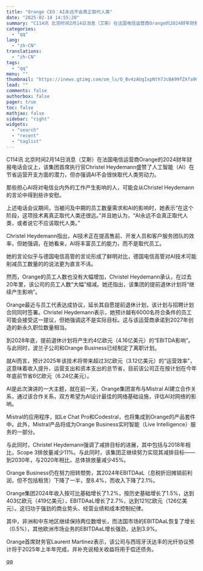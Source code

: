 ```yaml
---
title: "Orange CEO：AI永远不会真正取代人类"
date: "2025-02-14 14:55:20"
summary: "C114讯 北京时间2月14日消息（艾斯）在法国电信运营商Orange的2024财年财报电话会议上，..."
categories:
  - "qq"
lang:
  - "zh-CN"
translations:
  - "zh-CN"
tags:
  - "qq"
menu: ""
thumbnail: "https://inews.gtimg.com/om_ls/O_Bv4zAUgIxpNth7JcBA99fZXfa9OQGwEQ5KdzH6MRo9EAA_640360/0"
lead: ""
comments: false
authorbox: false
pager: true
toc: false
mathjax: false
sidebar: "right"
widgets:
  - "search"
  - "recent"
  - "taglist"
---
```


C114讯 北京时间2月14日消息（艾斯）在法国电信运营商Orange的2024财年财报电话会议上，该集团首席执行官Christel Heydemann盛赞了人工智能（AI）在节省运营开支方面的潜力，但亦强调AI不会很快取代人类劳动力。

那些担心AI将对电信业内外的工作产生影响的人，可能会从Christel Heydemann的言论中得到些许安慰。

上述电话会议期间，当被问及中期的员工数量需求和AI的影响时，她表示“在这个阶段，这项技术离真正取代人类还很远。”并且她认为，“AI永远不会真正取代人类，或者说它不应该取代人类。”

Christel Heydemann指出，AI技术正在提高售前、开发人员和客户服务团队的效率，但她强调，在她看来，AI将丰富员工的能力，而不是取代员工。

她的言论似乎与德国电信高管的言论形成了鲜明对比，德国电信高管对AI技术可能削减员工数量的的说法更为直言不讳。

然而，Orange的员工人数也没有大幅增加，Christel Heydemann承认，在过去20年里，该公司的员工人数“大幅”缩减。她还指出，该集团的提前退休计划将“继续产生影响”。

Orange最近与员工代表达成协议，延长其自愿提前退休计划，该计划与招聘计划合同同时签署。Christel Heydemann表示，她预计越有6000名符合条件的员工可能会接受这一提议，但她强调这不是实际目标。这与该运营商承诺到2027年创造的新永久职位数量相当。

到2028年底，提前退休计划将产生约4亿欧元（4.16亿美元）的“EBITDA影响”。与此同时，波兰子公司和Orange Business已经制定了离职计划。

就AI而言，预计2025年该技术将带来超过3亿欧元（3.12亿美元）的“运营效率”，这意味着收入提升、运营支出和资本支出的总节省，目前该公司正在按计划在今年年底前节省6亿欧元（6.24亿美元）。

AI是此次演讲的一大主题，就在前一天，Orange集团宣布与Mistral AI建立合作关系，通过该合作关系，双方希望为AI设计最佳的网络基础设施，评估AI对网络的影响。

Mistral的应用程序，如Le Chat Pro和Codestral，也将集成到Orange的产品套件中。此外，Mistral产品将成为Orange Business实时智能（Live Intelligence）服务的一部分。

与此同时，Christel Heydemann强调了减排目标的进展，其中包括与2018年相比，Scope 3排放量减少11%。与此同时，该集团正继续努力实现其减排目标——到2030年，与2020年相比，总体排放量减少45%。

Orange Business仍在努力扭转颓势，其2024年EBITDAaL（息税折旧摊销前利润，但不包括租赁）下降了一半，至8.4%，而收入下降了2.1%。

Orange集团2024年收入按可比基础增长了1.2%，按历史基础增长了1.5%，达到403亿欧元（419亿美元），EBITDAaL增长了2.7%，达到121亿欧元（126亿美元）。这归功于强劲的商业势头、经营业绩和成本控制纪律。

其中，非洲和中东地区继续保持两位数增长，而法国市场的EBITDAaL恢复了增长（0.5%），其他欧洲市场业务的EBITDAaL增长强劲，达到3.9%。

Orange首席财务官Laurent Martinez表示，该公司与西班牙沃达丰的光纤协议预计将于2025年上半年完成，并补充说相关收益将用于偿还债务。

[qq](https://new.qq.com/rain/a/20250214A0537400)
